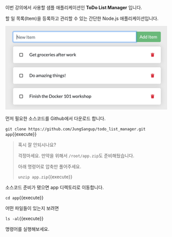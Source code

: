 

이번 강의에서 사용할 샘플 애플리케이션인 **ToDo List  Manager** 입니다.

할 일 목록(Item)을  등록하고 관리할 수 있는 간단한 Node.js 애플리케이션입니다.



<img src="./assets/todo-list-sample.png" alt="ToDo List App." style="zoom:50%;" />



먼저 필요한 소스코드를 Github에서 다운로드 합니다.

`git clone https://github.com/JungSangup/todo_list_manager.git app`{{execute}}





>  혹시 잘 안되시나요?
>
>  걱정마세요. 만약을 위해서 `/root/app.zip`도 준비해뒀습니다.
>
>  아래 명령어로 압축만 풀어주세요.
>
>  `unzip app.zip`{{execute}}





소스코드 준비가 됐으면 app 디렉토리로 이동합니다.

`cd app`{{execute}}





어떤 파일들이 있는지 보려면

`ls -al`{{execute}}

명령어를 실행해보세요.